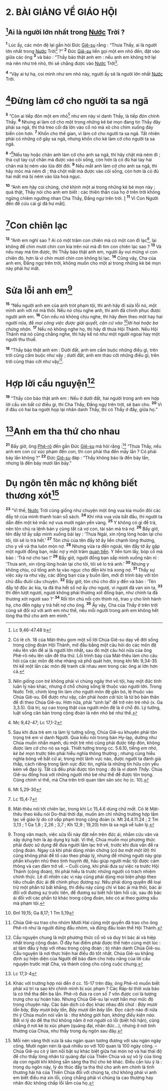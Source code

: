 # 2. BÀI GIẢNG VỀ GIÁO HỘI

## [^1@-d8ad81d5-abc6-48f9-82fb-57abc476f389]Ai là người lớn nhất trong [Nước]() Trời ?

<sup><b>1</b></sup> Lúc ấy, các môn đệ lại gần hỏi Đức [Giê-su]() rằng : “Thưa Thầy, ai là người lớn nhất trong [Nước]() Trời[^1-d8ad81d5-abc6-48f9-82fb-57abc476f389] ?” <sup><b>2</b></sup> Đức [Giê-su]() liền gọi một em nhỏ đến, đặt vào giữa các ông <sup><b>3</b></sup> và bảo : “Thầy bảo thật anh em : nếu anh em không trở lại mà nên như trẻ nhỏ, thì sẽ chẳng được vào [Nước]() Trời[^2-d8ad81d5-abc6-48f9-82fb-57abc476f389].

<sup><b>4</b></sup> “Vậy ai tự hạ, coi mình như em nhỏ này, người ấy sẽ là người lớn nhất [Nước]() Trời.

# [^2@-d8ad81d5-abc6-48f9-82fb-57abc476f389]Đừng làm cớ cho người ta sa ngã

<sup><b>5</b></sup> “Còn ai tiếp đón một em nhỏ[^3-d8ad81d5-abc6-48f9-82fb-57abc476f389] như em này vì danh Thầy, là tiếp đón chính Thầy. <sup><b>6</b></sup> Nhưng ai làm cớ cho một trong những kẻ bé mọn đang tin Thầy đây phải sa ngã, thì thà treo cối đá lớn vào cổ nó mà xô cho chìm xuống đáy biển còn hơn. <sup><b>7</b></sup> Khốn cho thế gian, vì làm cớ cho người ta sa ngã. Tất nhiên phải có những cớ gây sa ngã, nhưng khốn cho kẻ làm cớ cho người ta sa ngã.

<sup><b>8</b></sup> “[^3@-d8ad81d5-abc6-48f9-82fb-57abc476f389]Nếu tay hoặc chân anh làm cớ cho anh sa ngã, thì hãy chặt mà ném đi ; thà cụt tay cụt chân mà được vào cõi sống, còn hơn là có đủ hai tay hai chân mà bị ném vào lửa đời đời. <sup><b>9</b></sup> Nếu mắt anh làm cớ cho anh sa ngã, thì hãy móc mà ném đi ; thà chột mắt mà được vào cõi sống, còn hơn là có đủ hai mắt mà bị ném vào lửa hoả ngục.

<sup><b>10</b></sup> “Anh em hãy coi chừng, chớ khinh một ai trong những kẻ bé mọn này ; quả thật, Thầy nói cho anh em biết : các thiên thần của họ ở trên trời không ngừng chiêm ngưỡng nhan Cha Thầy, Đấng ngự trên trời. \[ <sup><b>11</b></sup> Vì Con Người đến để cứu cái gì đã hư mất].

# [^4@-d8ad81d5-abc6-48f9-82fb-57abc476f389]Con chiên lạc

<sup><b>12</b></sup> “Anh em nghĩ sao ? Ai có một trăm con chiên mà có một con đi lạc[^4-d8ad81d5-abc6-48f9-82fb-57abc476f389], lại không để chín mươi chín con kia trên núi mà đi tìm con chiên lạc sao ? <sup><b>13</b></sup> Và nếu may mà tìm được, thì Thầy bảo thật anh em, người ấy vui mừng vì con chiên đó, hơn là vì chín mươi chín con không bị lạc. <sup><b>14</b></sup> Cũng vậy, Cha của anh em, Đấng ngự trên trời, không muốn cho một ai trong những kẻ bé mọn này phải hư mất.

# Sửa lỗi anh em[^5-d8ad81d5-abc6-48f9-82fb-57abc476f389]

<sup><b>15</b></sup> “Nếu người anh em của anh trót phạm tội, thì anh hãy đi sửa lỗi nó, một mình anh với nó mà thôi. Nếu nó chịu nghe anh, thì anh đã chinh phục được người anh em. <sup><b>16</b></sup> Còn nếu nó không chịu nghe, thì hãy đem theo một hay hai người nữa, để _mọi công việc được giải quyết, căn cứ vào [^5@-d8ad81d5-abc6-48f9-82fb-57abc476f389]lời hai hoặc ba chứng nhân._ <sup><b>17</b></sup> Nếu nó không nghe họ, thì hãy đi thưa Hội Thánh. Nếu Hội Thánh mà nó cũng chẳng nghe, thì hãy kể nó như một người ngoại hay một người thu thuế.

<sup><b>18</b></sup> “Thầy bảo thật anh em : Dưới đất, anh em cầm buộc những điều gì, trên trời cũng cầm buộc như vậy ; dưới đất, anh em tháo cởi những điều gì, trên trời cũng tháo cởi như vậy[^6-d8ad81d5-abc6-48f9-82fb-57abc476f389].

# Hợp lời cầu nguyện[^7-d8ad81d5-abc6-48f9-82fb-57abc476f389]

<sup><b>19</b></sup> “Thầy còn bảo thật anh em : Nếu ở dưới đất, hai người trong anh em hợp lời cầu xin bất cứ điều gì, thì Cha Thầy, Đấng ngự trên trời, sẽ ban cho. <sup><b>20</b></sup> Vì ở đâu có hai ba người họp lại nhân danh Thầy, thì có Thầy ở đấy, giữa họ.”

# [^6@-d8ad81d5-abc6-48f9-82fb-57abc476f389]Anh em tha thứ cho nhau

<sup><b>21</b></sup> Bấy giờ, ông [Phê-rô]() đến gần Đức [Giê-su]() mà hỏi rằng :[^8-d8ad81d5-abc6-48f9-82fb-57abc476f389] “Thưa Thầy, nếu anh em con cứ xúc phạm đến con, thì con phải tha đến mấy lần ? Có phải bảy lần không ?” <sup><b>22</b></sup> Đức [Giê-su]() đáp : “Thầy không bảo là đến bảy lần, nhưng là đến bảy mươi lần bảy.”

# Dụ ngôn tên mắc nợ không biết thương xót[^9-d8ad81d5-abc6-48f9-82fb-57abc476f389]

<sup><b>23</b></sup> “Vì thế, [Nước]() Trời cũng giống như chuyện một ông vua kia muốn đòi các đầy tớ của mình thanh toán sổ sách. <sup><b>24</b></sup> Khi nhà vua vừa bắt đầu, thì người ta dẫn đến một kẻ mắc nợ vua mười ngàn yến vàng. <sup><b>25</b></sup> Y không có gì để trả, nên tôn chủ ra lệnh bán y cùng tất cả vợ con, tài sản mà trả nợ. <sup><b>26</b></sup> Bấy giờ, tên đầy tớ ấy sấp mình xuống bái lạy : ‘Thưa Ngài, xin rộng lòng hoãn lại cho tôi, tôi sẽ lo trả hết.’ <sup><b>27</b></sup> Tôn chủ của tên đầy tớ ấy liền chạnh lòng thương, cho y về và tha luôn món nợ. <sup><b>28</b></sup> Nhưng vừa ra đến ngoài, tên đầy tớ ấy gặp một người đồng bạn, mắc nợ y một trăm [quan tiền](). Y liền túm lấy, bóp cổ mà bảo : ‘Trả nợ cho tao !’ <sup><b>29</b></sup> Bấy giờ, người đồng bạn sấp mình xuống năn nỉ : ‘Thưa anh, xin rộng lòng hoãn lại cho tôi, tôi sẽ lo trả anh.’ <sup><b>30</b></sup> Nhưng y không chịu, cứ tống anh ta vào ngục cho đến khi trả xong nợ. <sup><b>31</b></sup> Thấy sự việc xảy ra như vậy, các đồng bạn của y buồn lắm, mới đi trình bày với tôn chủ đầu đuôi câu chuyện. <sup><b>32</b></sup> Bấy giờ, tôn chủ cho đòi y đến và bảo : ‘Tên đầy tớ độc ác kia, ta đã tha hết số nợ ấy cho ngươi, vì ngươi đã van xin ta, <sup><b>33</b></sup> thì đến lượt ngươi, ngươi không phải thương xót đồng bạn, như chính ta đã thương xót ngươi sao ?’ <sup><b>34</b></sup> Rồi tôn chủ nổi cơn thịnh nộ, trao y cho lính hành hạ, cho đến ngày y trả hết nợ cho ông. <sup><b>35</b></sup> Ấy vậy, Cha của Thầy ở trên trời cũng sẽ đối xử với anh em như thế, nếu mỗi người trong anh em không hết lòng tha thứ cho anh em mình.”

[^1-d8ad81d5-abc6-48f9-82fb-57abc476f389]: Có lẽ ch. 18 của Mát-thêu gom một số lời Chúa Giê-su dạy về đời sống trong cộng đoàn Hội Thánh, mở đầu bằng một câu hỏi do các môn đệ nêu lên vấn đề ai là người lớn nhất, sau đó một câu hỏi nữa của ông Phê-rô nêu lên vấn đề tha thứ. Lối trình bày của Mát-thêu làm cho câu hỏi của các môn đệ nhẹ nhàng và phổ quát hơn, trong khi Mc 9,34-35 thì kể một lần các môn đệ tranh cãi nhau xem trong các ông ai lớn hơn cả.

[^2-d8ad81d5-abc6-48f9-82fb-57abc476f389]: _Nên giống con trẻ_ không phải vì chúng ngây thơ vô tội, hay một đức tính luân lý nào khác, nhưng ở chỗ chúng sống lệ thuộc vào người lớn. Trong Nước Trời, chính lòng tin làm cho người môn đệ gắn bó, lệ thuộc vào Chúa Giê-su. Để được như vậy, cần phải _hoán cải_ tức là từ bỏ bản thân để đi theo Chúa Giê-su. Hơn nữa, phải “sinh lại” để trở nên trẻ nhỏ (x. Ga 3,3.5). Giá trị, sự cao trọng thật của người môn đệ là ở chỗ đó. Lý tưởng, luật sống căn bản trong cộng đoàn là nên nhỏ bé như thế.

[^3-d8ad81d5-abc6-48f9-82fb-57abc476f389]: Sau khi đưa trẻ em ra làm lý tưởng sống, Chúa Giê-su khuyên phải tôn trọng trẻ em vì danh Người. Qua kiểu nói trong bản Hy-lạp, dường như Chúa muốn nhấn mạnh, dù một trẻ nhỏ cũng phải được tiếp đón, không được làm cớ cho nó sa ngã. Thiết tưởng trong cc. 5.6.10, tiếng _em nhỏ_, _kẻ bé mọn_ trước tiên phải hiểu nghĩa thông thường ; nhưng cũng hiểu nghĩa bóng về bất cứ ai, trong một lãnh vực nào, được người ta đánh giá thấp, cách riêng trong lãnh vực đức tin, nghĩa là những tín hữu còn yếu kém về đạo lý. Tất cả đều phải được tôn trọng : đó là _vì danh Thầy_. Chúa Giê-su đồng hoá với những người nhỏ bé như thế để được tôn trọng. Cũng chính vì thế, mà Cha trên trời quan tâm săn sóc họ (c. 10).

[^4-d8ad81d5-abc6-48f9-82fb-57abc476f389]: Mát-thêu nói tới chiên lạc, trong khi Lc 15,4.6 dùng chữ _mất_. Có lẽ Mát-thêu theo kiểu nói Do-thái thời đại, muốn ám chỉ những trường hợp lầm lạc về giáo lý do cớ vấp phạm trong cộng đoàn (x. Mt 24,4.11.24 ; 2 Tm 3,13 ; 1 Ga 1,8 ; 2,26 ; 3,7 ; Kh 12,9 ; 19,20) hơn là sa ngã về luân lý.

[^5-d8ad81d5-abc6-48f9-82fb-57abc476f389]: Trong văn mạch, việc sửa lỗi này đặt nền trên đức ái, nhằm cứu vãn và xây dựng hơn là áp dụng kỷ luật. Vì thế, Chúa muốn mọi phương thức phải được sử dụng để đưa người lầm lạc trở về, trước khi đưa vấn đề ra cộng đoàn. Ngay cả khi phải dùng nhân chứng (_có ba mặt một lời_) thì cũng không phải để tố cáo theo pháp lý, nhưng để những người này góp phần khuyên nhủ theo tình huynh đệ, hầu giúp người mắc tội được cảm thông và can đảm trở về. – Cuối cùng, khi phải đưa sự việc ra trước Hội Thánh (cộng đoàn), thì phải hiểu là trước những người có trách nhiệm chính thức. Lẽ dĩ nhiên các vị này cũng phải dùng mọi biện pháp theo tiêu chuẩn đức ái để chinh phục đương sự. Nếu phải dùng quyền để loại trừ một phần tử bất khẳng, thì điều này cũng chỉ vì bác ái mà thôi, bác ái đối với đương sự trước tiên, để đương sự biết hồi tâm hối cải, sau đó bác ái đối với các phần tử khác trong cộng đoàn, kẻo có ai theo gương xấu mà phạm tội.

[^6-d8ad81d5-abc6-48f9-82fb-57abc476f389]: Chúa Giê-su trao cho nhóm Mười Hai cũng một quyền đã trao cho ông Phê-rô như là người đứng đầu nhóm, và đứng đầu toàn thể Hội Thánh.

[^7-d8ad81d5-abc6-48f9-82fb-57abc476f389]: Cầu nguyện chung là một phương thức cổ võ và duy trì bác ái và hiệp nhất trong cộng đoàn. Ở đây hai điểm phải được thể hiện cùng một lúc : a) tâm đầu ý hợp với nhau trong cộng đoàn ; b) nhân danh Chúa Giê-su. Cầu nguyện là nơi thực hiện hai điều đó tốt nhất. Chúa Giê-su khẳng định sự hiện diện của Người để bảo đảm cho hiệu năng của lời cầu nguyện trước mặt Cha, và thành công cho công cuộc chung.

[^8-d8ad81d5-abc6-48f9-82fb-57abc476f389]: Khác với trường hợp nói đến ở cc. 15-17 trên đây, ông Phê-rô muốn biết phải xử trí ra sao khi chính mình bị xúc phạm ? Các Ráp-bi thời xưa bảo là có thể tha đến ba lần. Phê-rô đưa ra con số 7 vốn được coi là tượng trưng cho sự hoàn hảo. Nhưng Chúa Giê-su lại vượt hẳn mọi mức độ trong chuyện này. Các bản dịch có đọc khác nhau đôi chút : _Bảy mươi lần bảy, Bảy mươi bảy lần, Bảy mươi lần bảy lần_. Đọc cách nào đi nữa thì ý Chúa muốn nói vẫn là : _tha không giới hạn, không điều kiện nào_. Bởi vì lý do để tha thứ không nằm ở nơi người có lỗi (biết hối hận), cũng chẳng ở nơi kẻ bị xúc phạm (quảng đại, nhân đức...), nhưng ở nơi tình thương của Chúa, như thấy trong dụ ngôn sau đây.

[^9-d8ad81d5-abc6-48f9-82fb-57abc476f389]: Mỗi nén vàng thời xưa là sáu ngàn quan tương đương với sáu ngàn ngày công. Mười ngàn nén là quá nhiều so với 100 quan là 100 ngày công. – Chúa Giê-su có ý làm nổi bật sự khác biệt giữa hai món nợ và hai thái độ để cho thấy lòng nhân từ quảng đại của Thiên Chúa và sự vô lý của lòng dạ con người khi không sẵn sàng tha thứ cho kẻ khác. Điều cần lưu ý là : trong dụ ngôn này, lý do thúc đẩy ta tha thứ cho anh em chính là tình thương hải hà của Thiên Chúa đối với chúng ta, chứ không phải vì anh em biết điều mà xin lỗi, cũng chẳng phải vì chúng ta cao thượng hay nhân đức không chấp lỗi lầm của họ.

[^1@-d8ad81d5-abc6-48f9-82fb-57abc476f389]: Lc 9,46-47.48 b

[^2@-d8ad81d5-abc6-48f9-82fb-57abc476f389]: Mc 9,42-47; Lc 17,1-2

[^3@-d8ad81d5-abc6-48f9-82fb-57abc476f389]: Mt 5,29-30

[^4@-d8ad81d5-abc6-48f9-82fb-57abc476f389]: Lc 15,4-7

[^5@-d8ad81d5-abc6-48f9-82fb-57abc476f389]: Đnl 19,15; Ga 8,17; 1 Tm 5,19

[^6@-d8ad81d5-abc6-48f9-82fb-57abc476f389]: Lc 17,3-4

